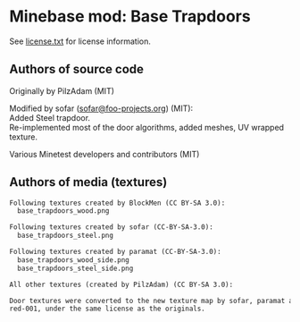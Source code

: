 Minebase mod: Base Trapdoors
========================
See [license.txt](./license.txt) for license information.

Authors of source code
----------------------
Originally by PilzAdam (MIT)

Modified by sofar (sofar@foo-projects.org) (MIT):  
Added Steel trapdoor.  
Re-implemented most of the door algorithms, added meshes, UV wrapped texture.

Various Minetest developers and contributors (MIT)


Authors of media (textures)
---------------------------
```txt
Following textures created by BlockMen (CC BY-SA 3.0):
  base_trapdoors_wood.png

Following textures created by sofar (CC-BY-SA-3.0):
  base_trapdoors_steel.png

Following textures created by paramat (CC-BY-SA-3.0):
  base_trapdoors_wood_side.png
  base_trapdoors_steel_side.png

All other textures (created by PilzAdam) (CC BY-SA 3.0):

Door textures were converted to the new texture map by sofar, paramat and
red-001, under the same license as the originals.
```

